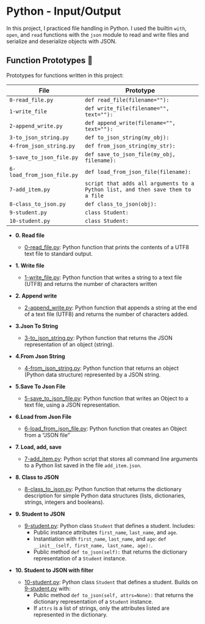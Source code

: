 # Python - Input/Output

In this project, I practiced file handling in Python. I used the builtin `with`,
`open`, and `read` functions with the `json` module to read and write files and
serialize and deserialize objects with JSON.



## Function Prototypes :floppy_disk:

Prototypes for functions written in this project:

| File        | Prototype               |
| ----------- | ----------------------- |
| `0-read_file.py` | `def read_file(filename=""):` |
| `1-write_file` | `def write_file(filename="", text=""):` |
| `2-append_write.py` | `def append_write(filename="", text=""):` |
| `3-to_json_string.py` | `def to_json_string(my_obj):` |
| `4-from_json_string.py` | `def from_json_string(my_str):` |
| `5-save_to_json_file.py` | `def save_to_json_file(my_obj, filename):` |
| `6-load_from_json_file.py` | `def load_from_json_file(filename):` |
| `7-add_item.py` | `script that adds all arguments to a Python list, and then save them to a file` |
| `8-class_to_json.py` | `def class_to_json(obj):` |
| `9-student.py` | `class Student:` |
| `10-student.py` | `class Student:` |


* **0. Read file**
  * [0-read_file.py](./0-read_file.py): Python function that prints the contents of a UTF8 text
  file to standard output.

* **1. Write file**
  * [1-write_file.py](./1-write_file.py): Python function that writes a string to a text file (UTF8) and returns the number of characters written

* **2. Append write**
  * [2-append_write.py](./2-append_write.py): Python function that appends a string at the end of a text file (UTF8) and returns the number of characters added.

* **3.Json To String**
  * [3-to_json_string.py](./3-to_json_string.py): Python function that returns the JSON representation of an object (string).

* **4.From Json String**
  * [4-from_json_string.py](./4-from_json_string.py): Python function that returns an object (Python data structure) represented by a JSON string.

* **5.Save To Json File**
  * [5-save_to_json_file.py](./5-save_to_json_file.py): Python function that writes an Object to a text file, using a JSON representation. 

* **6.Load from Json File**
  * [6-load_from_json_file.py](./6-load_from_json_file.py): Python function that creates an Object from a “JSON file”

* **7. Load, add, save**
  * [7-add_item.py](./7-add_item.py): Python script that stores all command line arguments to a
  Python list saved in the file `add_item.json`.

* **8. Class to JSON**
  * [8-class_to_json.py](./8-class_to_json.py): Python function that returns the dictionary
  description for simple Python data structures (lists, dictionaries, strings,
  integers and booleans).

* **9. Student to JSON**
  * [9-student.py](./9-student.py): Python class `Student` that defines a student. Includes:
    * Public instance attributes `first_name`, `last_name`, and `age`.
    * Instantiation with `first_name`, `last_name`, and `age`:
    `def __init__(self, first_name, last_name, age):`.
    * Public method `def to_json(self):` that returns the dictionary
    representation of a `Student` instance.

* **10. Student to JSON with filter**
  * [10-student.py](./10-student.py): Python class `Student` that defines a student. Builds on
  [9-student.py](./9-student.py) with:
    * Public method `def to_json(self, attrs=None):` that returns the
    dictionary representation of a `Student` instance.
    * If `attrs` is a list of strings, only the attributes listed are
    represented in the dictionary.

